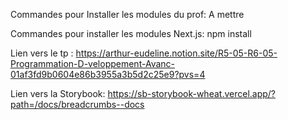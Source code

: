 

Commandes pour Installer les modules du prof:
A mettre

Commandes pour installer les modules Next.js:
npm install

Lien vers le tp : https://arthur-eudeline.notion.site/R5-05-R6-05-Programmation-D-veloppement-Avanc-01af3fd9b0604e86b3955a3b5d2c25e9?pvs=4


Lien vers la Storybook: 
https://sb-storybook-wheat.vercel.app/?path=/docs/breadcrumbs--docs


